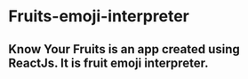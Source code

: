 # Fruits-emoji-interpreter

## Know Your Fruits is an app created using ReactJs. It is fruit emoji interpreter.
